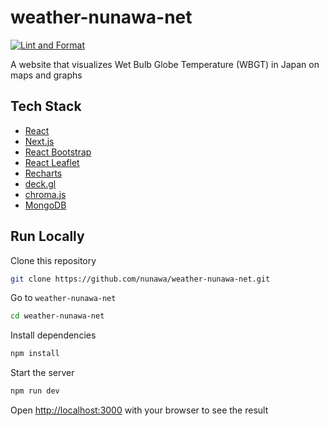 # weather-nunawa-net

[![Lint and Format](https://github.com/nunawa/weather-nunawa-net/actions/workflows/lint-and-format.yml/badge.svg)](https://github.com/nunawa/weather-nunawa-net/actions/workflows/lint-and-format.yml)

A website that visualizes Wet Bulb Globe Temperature (WBGT) in Japan on maps and graphs

## Tech Stack

- [React](https://ja.react.dev/)
- [Next.js](https://nextjs.org/)
- [React Bootstrap](https://react-bootstrap.netlify.app/)
- [React Leaflet](https://react-leaflet.js.org/)
- [Recharts](https://recharts.org/en-US/)
- [deck.gl](https://deck.gl/)
- [chroma.js](https://gka.github.io/chroma.js/)
- [MongoDB](https://www.mongodb.com/docs/drivers/node/current/)

## Run Locally

Clone this repository

```bash
git clone https://github.com/nunawa/weather-nunawa-net.git
```

Go to `weather-nunawa-net`

```bash
cd weather-nunawa-net
```

Install dependencies

```bash
npm install
```

Start the server

```bash
npm run dev
```

Open [http://localhost:3000](http://localhost:3000) with your browser to see the result
